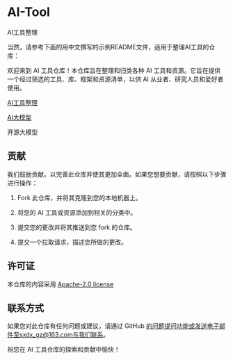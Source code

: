 # AI-Tool
AI工具整理

当然，请参考下面的用中文撰写的示例README文件，适用于整理AI工具的仓库：

欢迎来到 AI 工具仓库！本仓库旨在整理和归类各种 AI 工具和资源。它旨在提供一个经过筛选的工具、库、框架和资源清单，以供 AI 从业者、研究人员和爱好者使用。



[AI工具整理](https://github.com/itsoulai/AI-Tool/blob/main/AI%E5%B7%A5%E5%85%B7%E6%95%B4%E7%90%86.md)

[AI大模型](https://github.com/itsoulai/AI-Tool/blob/main/AI%E5%A4%A7%E6%A8%A1%E5%9E%8B.md)



开源大模型

## 贡献

我们鼓励贡献，以完善此仓库并使其更加全面。如果您想要贡献，请按照以下步骤进行操作：

1. Fork 此仓库，并将其克隆到您的本地机器上。

2. 将您的 AI 工具或资源添加到相关的分类中。

3. 提交您的更改并将其推送到您 fork 的仓库。

4. 提交一个拉取请求，描述您所做的更改。

## 许可证

本仓库的内容采用 [Apache-2.0 license](https://github.com/itsoulai/AI-Tool/blob/main/LICENSE)

## 联系方式

如果您对此仓库有任何问题或建议，请通过 GitHub 的问题提问功能或发送电子邮件至sxdx_gz@163.com与我们联系。

祝您在 AI 工具仓库的探索和贡献中愉快！



